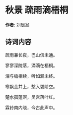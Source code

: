 # 秋景 疏雨滴梧桐

**作者**: 刘辰翁

## 诗词内容

疏雨兼长夜，巴山信未通。

寥寥深院落，滴滴在梧桐。

泪与檐相续，听如漏未终。

寒飘金井上，愁入碧阶空。

楚水孤蓬暝，吴宫落叶红。

霖铃南内晓，今古此声中。

